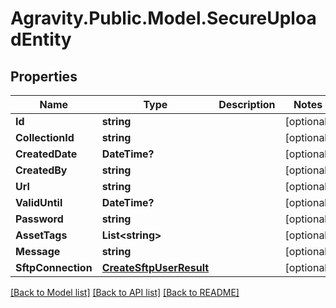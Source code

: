 # Agravity.Public.Model.SecureUploadEntity

## Properties

Name | Type | Description | Notes
------------ | ------------- | ------------- | -------------
**Id** | **string** |  | [optional] 
**CollectionId** | **string** |  | [optional] 
**CreatedDate** | **DateTime?** |  | [optional] 
**CreatedBy** | **string** |  | [optional] 
**Url** | **string** |  | [optional] 
**ValidUntil** | **DateTime?** |  | [optional] 
**Password** | **string** |  | [optional] 
**AssetTags** | **List&lt;string&gt;** |  | [optional] 
**Message** | **string** |  | [optional] 
**SftpConnection** | [**CreateSftpUserResult**](CreateSftpUserResult.md) |  | [optional] 

[[Back to Model list]](../README.md#documentation-for-models) [[Back to API list]](../README.md#documentation-for-api-endpoints) [[Back to README]](../README.md)


